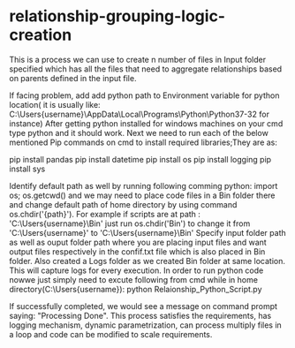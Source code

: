 # relationship-grouping-logic-creation
This is a process we can use to create n number of files in Input folder specified which has all the files that need to aggregate relationships based on parents defined in the input file.


If facing problem, add add python path to Environment variable for python location( it is usually like: C:\Users{username}\AppData\Local\Programs\Python\Python37-32 for instance)
After getting python installed for windows machines on your cmd type python and it should work.
Next we need to run each of the below mentioned Pip commands on cmd to install required libraries;They are as:

pip install pandas
pip install datetime
pip install os
pip install logging
pip install sys


Identify default path as well by running following comming python: import os; os.getcwd() and we may need to place code files in a Bin folder there and change default path of home directory by using command os.chdir('{path}').
For example if scripts are at path : 'C:\Users{username}\Bin' just run os.chdir('Bin') to change it from 'C:\Users{username}' to 'C:\Users{username}\Bin'
Specify input folder path as well as ouput folder path where you are placing input files and want output files respectively in the confif.txt file which is also placed in Bin folder.
Also created a Logs folder as we created Bin folder at same location. This will capture logs for every execution.
In order to run python code nowwe just simply need to excute following from cmd while in home directory(C:\Users{username}): python Relaionship_Python_Script.py

If successfully completed, we would see a message on command prompt saying: "Processing Done".
This process satisfies the requirements, has logging mechanism, dynamic parametrization, can process multiply files in a loop and code can be modified to scale requirements.
